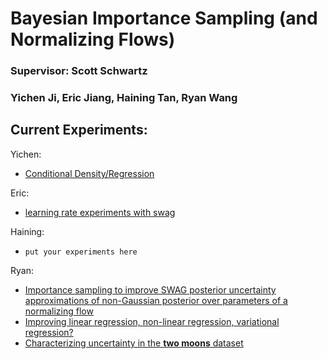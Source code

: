 # Bayesian Importance Sampling (and Normalizing Flows)
### Supervisor: Scott Schwartz
### Yichen Ji, Eric Jiang, Haining Tan, Ryan Wang

## Current Experiments:
Yichen:
* [Conditional Density/Regression](https://colab.research.google.com/drive/1kTNrOWnhcYIy0qs6T-5MWSlA-yixdkj-?usp=sharing)

Eric:
* [learning rate experiments with swag](https://colab.research.google.com/drive/1EZHaQNj9VjZnLi4-VxExUQHNilZ6CmFN?usp=sharing)

Haining:
* `put your experiments here`

Ryan:
* [Importance sampling to improve SWAG posterior uncertainty approximations of non-Gaussian posterior over parameters of a normalizing flow](https://colab.research.google.com/drive/1m_b9czxfToTuBxcc8JsSxotZ_s9w4rml?usp=sharing)
* [Improving linear regression, non-linear regression, variational regression?](https://colab.research.google.com/drive/18U8OZJdMc7zMy6tP5hdoT5VybyBHx2M5?usp=sharing)
* [Characterizing uncertainty in the **two moons** dataset](https://colab.research.google.com/drive/1k9X0KVGJaTgPIKZfElhXZhO7Rv89Vssb?usp=sharing)
